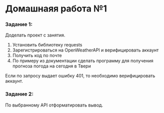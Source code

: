 # Домашнаяя работа №1

### Задание 1:
Доделать проект с занятия.
1. Установить библиотеку requests
2. Зарегистрироваться на OpenWeatherAPI и верифицировать аккаунт
3. Получить код по почте
4. По примеру из документации сделать программу для получения прогноза погода на сегодня в Твери

Если по запросу выдает ошибку 401, то необходимо верифицировать аккаунт.

### Задание 2:
По выбранному API отформатировать вывод.